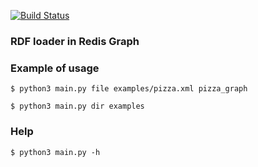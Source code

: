 [![Build Status](https://travis-ci.org/akhoroshev/redis-rdf.svg?branch=master)](https://travis-ci.org/akhoroshev/redis-rdf)

### RDF loader in Redis Graph

### Example of usage

``` 
$ python3 main.py file examples/pizza.xml pizza_graph
```
``` 
$ python3 main.py dir examples
```

### Help 

``` 
$ python3 main.py -h 
```

